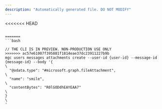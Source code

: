 ```yaml
---
description: "Automatically generated file. DO NOT MODIFY"
---
```


<<<<<<< HEAD
```cli

=======
```bash

// THE CLI IS IN PREVIEW. NON-PRODUCTION USE ONLY
>>>>>>> ac57e61007f395881f1814eae37dc23911227b9b
mgc users messages attachments create --user-id {user-id} --message-id {message-id} --body '{\
  "@odata.type": "#microsoft.graph.fileAttachment",\
  "name": "smile",\
  "contentBytes": "R0lGODdhEAYEAA7"\
}\
'

```